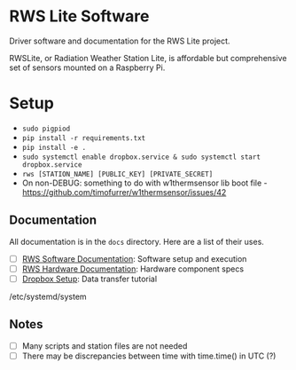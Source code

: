 # RWS Lite Software

Driver software and documentation for the RWS Lite project.

RWSLite, or Radiation Weather Station Lite, is affordable but comprehensive set of sensors mounted on a Raspberry Pi.

# Setup
- `sudo pigpiod`
- `pip install -r requirements.txt`
- `pip install -e .`
- `sudo systemctl enable dropbox.service & sudo systemctl start dropbox.service `
- `rws [STATION_NAME] [PUBLIC_KEY] [PRIVATE_SECRET]`
- On non-DEBUG: something to do with w1thermsensor lib boot file -  https://github.com/timofurrer/w1thermsensor/issues/42

## Documentation

All documentation is in the `docs` directory. Here are a list of their uses.

- [ ] [RWS Software Documentation](docs/RWS_Software_Documentation.md): Software setup and execution
- [ ] [RWS Hardware Documentation](docs/RWS_Hardware_Documentation.csv): Hardware component specs
- [ ] [Dropbox Setup](docs/Dropbox_Setup.md): Data transfer tutorial

/etc/systemd/system

## Notes

- [ ] Many scripts and station files are not needed
- [ ] There may be discrepancies between time with time.time() in UTC (?)